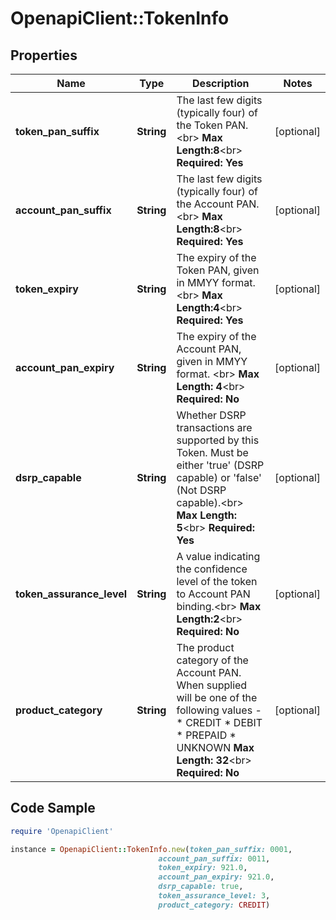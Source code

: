# OpenapiClient::TokenInfo

## Properties

Name | Type | Description | Notes
------------ | ------------- | ------------- | -------------
**token_pan_suffix** | **String** | The last few digits (typically four) of the Token PAN.&lt;br&gt;     __Max Length:8__&lt;br&gt; __Required: Yes__  | [optional] 
**account_pan_suffix** | **String** | The last few digits (typically four) of the Account PAN.&lt;br&gt;     __Max Length:8__&lt;br&gt; __Required: Yes__  | [optional] 
**token_expiry** | **String** | The expiry of the Token PAN, given in MMYY format.&lt;br&gt;     __Max Length:4__&lt;br&gt; __Required: Yes__  | [optional] 
**account_pan_expiry** | **String** | The expiry of the Account PAN, given in MMYY format. &lt;br&gt; __Max Length: 4__&lt;br&gt; __Required: No__  | [optional] 
**dsrp_capable** | **String** | Whether DSRP transactions are supported by this Token. Must be either &#39;true&#39; (DSRP capable) or &#39;false&#39; (Not DSRP capable).&lt;br&gt; __Max Length: 5__&lt;br&gt; __Required: Yes__  | [optional] 
**token_assurance_level** | **String** | A value indicating the confidence level of the token to Account PAN binding.&lt;br&gt;     __Max Length:2__&lt;br&gt; __Required: No__  | [optional] 
**product_category** | **String** | The product category of the Account PAN. When supplied will be one of the following values -  * CREDIT * DEBIT * PREPAID * UNKNOWN  __Max Length: 32__&lt;br&gt; __Required: No__  | [optional] 

## Code Sample

```ruby
require 'OpenapiClient'

instance = OpenapiClient::TokenInfo.new(token_pan_suffix: 0001,
                                 account_pan_suffix: 0011,
                                 token_expiry: 921.0,
                                 account_pan_expiry: 921.0,
                                 dsrp_capable: true,
                                 token_assurance_level: 3,
                                 product_category: CREDIT)
```


